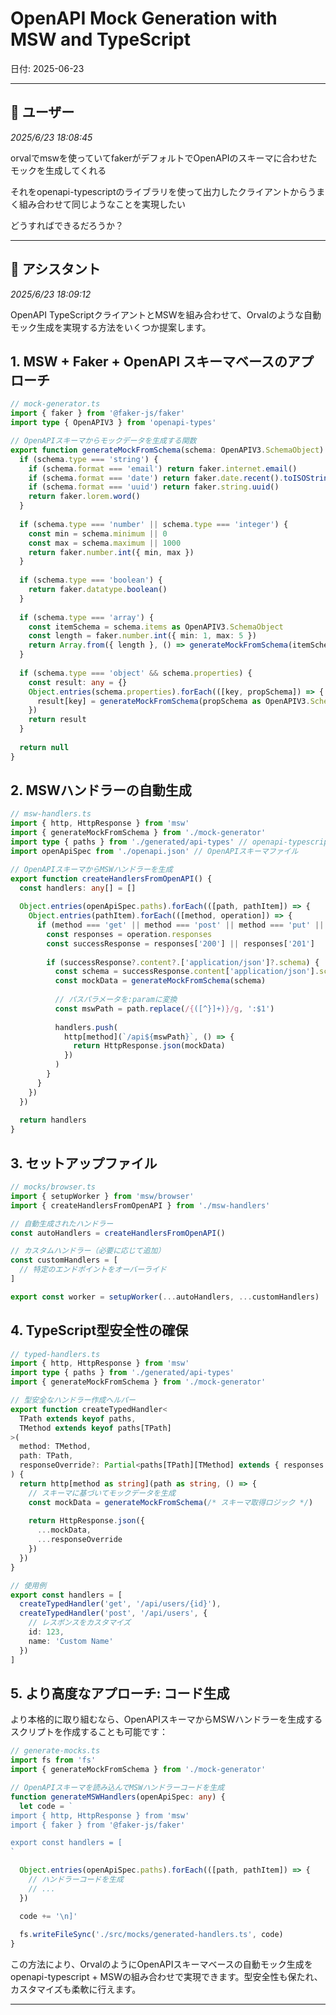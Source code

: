 # OpenAPI Mock Generation with MSW and TypeScript

日付: 2025-06-23

---

## 👤 ユーザー
*2025/6/23 18:08:45*

orvalでmswを使っていてfakerがデフォルトでOpenAPIのスキーマに合わせたモックを生成してくれる

それをopenapi-typescriptのライブラリを使って出力したクライアントからうまく組み合わせて同じようなことを実現したい

どうすればできるだろうか？

---

## 🤖 アシスタント
*2025/6/23 18:09:12*

OpenAPI TypeScriptクライアントとMSWを組み合わせて、Orvalのような自動モック生成を実現する方法をいくつか提案します。

## 1. MSW + Faker + OpenAPI スキーマベースのアプローチ

```typescript
// mock-generator.ts
import { faker } from '@faker-js/faker'
import type { OpenAPIV3 } from 'openapi-types'

// OpenAPIスキーマからモックデータを生成する関数
export function generateMockFromSchema(schema: OpenAPIV3.SchemaObject): any {
  if (schema.type === 'string') {
    if (schema.format === 'email') return faker.internet.email()
    if (schema.format === 'date') return faker.date.recent().toISOString()
    if (schema.format === 'uuid') return faker.string.uuid()
    return faker.lorem.word()
  }
  
  if (schema.type === 'number' || schema.type === 'integer') {
    const min = schema.minimum || 0
    const max = schema.maximum || 1000
    return faker.number.int({ min, max })
  }
  
  if (schema.type === 'boolean') {
    return faker.datatype.boolean()
  }
  
  if (schema.type === 'array') {
    const itemSchema = schema.items as OpenAPIV3.SchemaObject
    const length = faker.number.int({ min: 1, max: 5 })
    return Array.from({ length }, () => generateMockFromSchema(itemSchema))
  }
  
  if (schema.type === 'object' && schema.properties) {
    const result: any = {}
    Object.entries(schema.properties).forEach(([key, propSchema]) => {
      result[key] = generateMockFromSchema(propSchema as OpenAPIV3.SchemaObject)
    })
    return result
  }
  
  return null
}
```

## 2. MSWハンドラーの自動生成

```typescript
// msw-handlers.ts
import { http, HttpResponse } from 'msw'
import { generateMockFromSchema } from './mock-generator'
import type { paths } from './generated/api-types' // openapi-typescriptで生成された型
import openApiSpec from './openapi.json' // OpenAPIスキーマファイル

// OpenAPIスキーマからMSWハンドラーを生成
export function createHandlersFromOpenAPI() {
  const handlers: any[] = []
  
  Object.entries(openApiSpec.paths).forEach(([path, pathItem]) => {
    Object.entries(pathItem).forEach(([method, operation]) => {
      if (method === 'get' || method === 'post' || method === 'put' || method === 'delete') {
        const responses = operation.responses
        const successResponse = responses['200'] || responses['201']
        
        if (successResponse?.content?.['application/json']?.schema) {
          const schema = successResponse.content['application/json'].schema
          const mockData = generateMockFromSchema(schema)
          
          // パスパラメータを:paramに変換
          const mswPath = path.replace(/{([^}]+)}/g, ':$1')
          
          handlers.push(
            http[method](`/api${mswPath}`, () => {
              return HttpResponse.json(mockData)
            })
          )
        }
      }
    })
  })
  
  return handlers
}
```

## 3. セットアップファイル

```typescript
// mocks/browser.ts
import { setupWorker } from 'msw/browser'
import { createHandlersFromOpenAPI } from './msw-handlers'

// 自動生成されたハンドラー
const autoHandlers = createHandlersFromOpenAPI()

// カスタムハンドラー（必要に応じて追加）
const customHandlers = [
  // 特定のエンドポイントをオーバーライド
]

export const worker = setupWorker(...autoHandlers, ...customHandlers)
```

## 4. TypeScript型安全性の確保

```typescript
// typed-handlers.ts
import { http, HttpResponse } from 'msw'
import type { paths } from './generated/api-types'
import { generateMockFromSchema } from './mock-generator'

// 型安全なハンドラー作成ヘルパー
export function createTypedHandler<
  TPath extends keyof paths,
  TMethod extends keyof paths[TPath]
>(
  method: TMethod,
  path: TPath,
  responseOverride?: Partial<paths[TPath][TMethod] extends { responses: infer R } ? R : never>
) {
  return http[method as string](path as string, () => {
    // スキーマに基づいてモックデータを生成
    const mockData = generateMockFromSchema(/* スキーマ取得ロジック */)
    
    return HttpResponse.json({
      ...mockData,
      ...responseOverride
    })
  })
}

// 使用例
export const handlers = [
  createTypedHandler('get', '/api/users/{id}'),
  createTypedHandler('post', '/api/users', {
    // レスポンスをカスタマイズ
    id: 123,
    name: 'Custom Name'
  })
]
```

## 5. より高度なアプローチ: コード生成

より本格的に取り組むなら、OpenAPIスキーマからMSWハンドラーを生成するスクリプトを作成することも可能です：

```typescript
// generate-mocks.ts
import fs from 'fs'
import { generateMockFromSchema } from './mock-generator'

// OpenAPIスキーマを読み込んでMSWハンドラーコードを生成
function generateMSWHandlers(openApiSpec: any) {
  let code = `
import { http, HttpResponse } from 'msw'
import { faker } from '@faker-js/faker'

export const handlers = [
`

  Object.entries(openApiSpec.paths).forEach(([path, pathItem]) => {
    // ハンドラーコードを生成
    // ...
  })

  code += '\n]'
  
  fs.writeFileSync('./src/mocks/generated-handlers.ts', code)
}
```

この方法により、OrvalのようにOpenAPIスキーマベースの自動モック生成をopenapi-typescript + MSWの組み合わせで実現できます。型安全性も保たれ、カスタマイズも柔軟に行えます。

---

